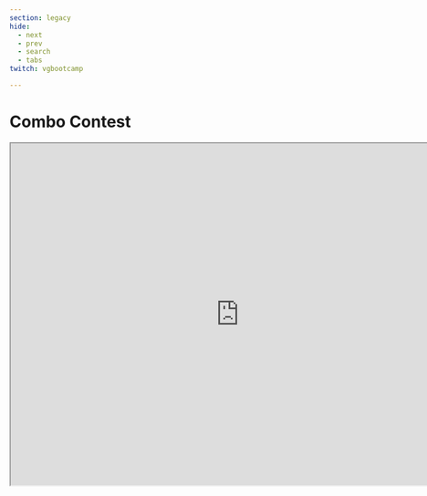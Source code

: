 ```yaml
---
section: legacy
hide:
  - next
  - prev
  - search
  - tabs
twitch: vgbootcamp

---
```

# Combo Contest

<iframe
    src="https://player.twitch.tv/{{ page.meta.twitch }}&parent={{ config.extra.site_domain }}"
    height="600"
    width="800"
    allowfullscreen>
</iframe>
